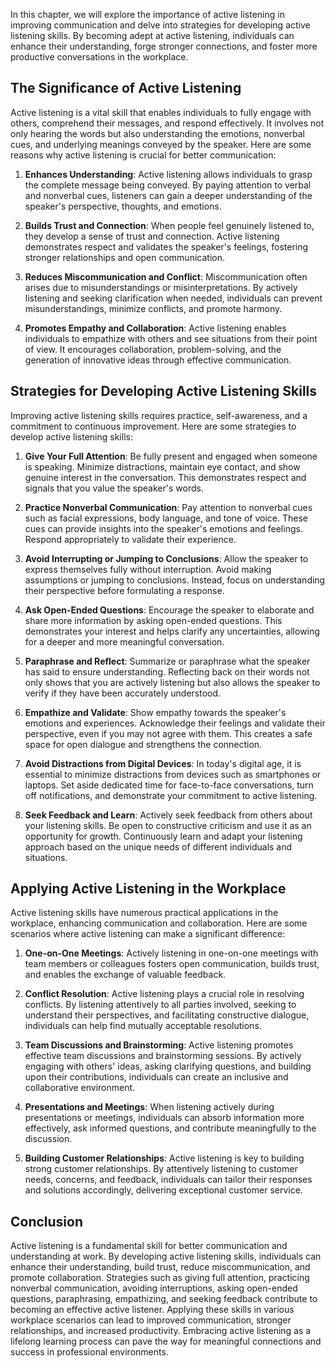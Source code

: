 
In this chapter, we will explore the importance of active listening in improving communication and delve into strategies for developing active listening skills. By becoming adept at active listening, individuals can enhance their understanding, forge stronger connections, and foster more productive conversations in the workplace.

## The Significance of Active Listening

Active listening is a vital skill that enables individuals to fully engage with others, comprehend their messages, and respond effectively. It involves not only hearing the words but also understanding the emotions, nonverbal cues, and underlying meanings conveyed by the speaker. Here are some reasons why active listening is crucial for better communication:

1. **Enhances Understanding**: Active listening allows individuals to grasp the complete message being conveyed. By paying attention to verbal and nonverbal cues, listeners can gain a deeper understanding of the speaker's perspective, thoughts, and emotions.
    
2. **Builds Trust and Connection**: When people feel genuinely listened to, they develop a sense of trust and connection. Active listening demonstrates respect and validates the speaker's feelings, fostering stronger relationships and open communication.
    
3. **Reduces Miscommunication and Conflict**: Miscommunication often arises due to misunderstandings or misinterpretations. By actively listening and seeking clarification when needed, individuals can prevent misunderstandings, minimize conflicts, and promote harmony.
    
4. **Promotes Empathy and Collaboration**: Active listening enables individuals to empathize with others and see situations from their point of view. It encourages collaboration, problem-solving, and the generation of innovative ideas through effective communication.
    

## Strategies for Developing Active Listening Skills

Improving active listening skills requires practice, self-awareness, and a commitment to continuous improvement. Here are some strategies to develop active listening skills:

1. **Give Your Full Attention**: Be fully present and engaged when someone is speaking. Minimize distractions, maintain eye contact, and show genuine interest in the conversation. This demonstrates respect and signals that you value the speaker's words.
    
2. **Practice Nonverbal Communication**: Pay attention to nonverbal cues such as facial expressions, body language, and tone of voice. These cues can provide insights into the speaker's emotions and feelings. Respond appropriately to validate their experience.
    
3. **Avoid Interrupting or Jumping to Conclusions**: Allow the speaker to express themselves fully without interruption. Avoid making assumptions or jumping to conclusions. Instead, focus on understanding their perspective before formulating a response.
    
4. **Ask Open-Ended Questions**: Encourage the speaker to elaborate and share more information by asking open-ended questions. This demonstrates your interest and helps clarify any uncertainties, allowing for a deeper and more meaningful conversation.
    
5. **Paraphrase and Reflect**: Summarize or paraphrase what the speaker has said to ensure understanding. Reflecting back on their words not only shows that you are actively listening but also allows the speaker to verify if they have been accurately understood.
    
6. **Empathize and Validate**: Show empathy towards the speaker's emotions and experiences. Acknowledge their feelings and validate their perspective, even if you may not agree with them. This creates a safe space for open dialogue and strengthens the connection.
    
7. **Avoid Distractions from Digital Devices**: In today's digital age, it is essential to minimize distractions from devices such as smartphones or laptops. Set aside dedicated time for face-to-face conversations, turn off notifications, and demonstrate your commitment to active listening.
    
8. **Seek Feedback and Learn**: Actively seek feedback from others about your listening skills. Be open to constructive criticism and use it as an opportunity for growth. Continuously learn and adapt your listening approach based on the unique needs of different individuals and situations.
    

## Applying Active Listening in the Workplace

Active listening skills have numerous practical applications in the workplace, enhancing communication and collaboration. Here are some scenarios where active listening can make a significant difference:

1. **One-on-One Meetings**: Actively listening in one-on-one meetings with team members or colleagues fosters open communication, builds trust, and enables the exchange of valuable feedback.
    
2. **Conflict Resolution**: Active listening plays a crucial role in resolving conflicts. By listening attentively to all parties involved, seeking to understand their perspectives, and facilitating constructive dialogue, individuals can help find mutually acceptable resolutions.
    
3. **Team Discussions and Brainstorming**: Active listening promotes effective team discussions and brainstorming sessions. By actively engaging with others' ideas, asking clarifying questions, and building upon their contributions, individuals can create an inclusive and collaborative environment.
    
4. **Presentations and Meetings**: When listening actively during presentations or meetings, individuals can absorb information more effectively, ask informed questions, and contribute meaningfully to the discussion.
    
5. **Building Customer Relationships**: Active listening is key to building strong customer relationships. By attentively listening to customer needs, concerns, and feedback, individuals can tailor their responses and solutions accordingly, delivering exceptional customer service.
    

## Conclusion

Active listening is a fundamental skill for better communication and understanding at work. By developing active listening skills, individuals can enhance their understanding, build trust, reduce miscommunication, and promote collaboration. Strategies such as giving full attention, practicing nonverbal communication, avoiding interruptions, asking open-ended questions, paraphrasing, empathizing, and seeking feedback contribute to becoming an effective active listener. Applying these skills in various workplace scenarios can lead to improved communication, stronger relationships, and increased productivity. Embracing active listening as a lifelong learning process can pave the way for meaningful connections and success in professional environments.
